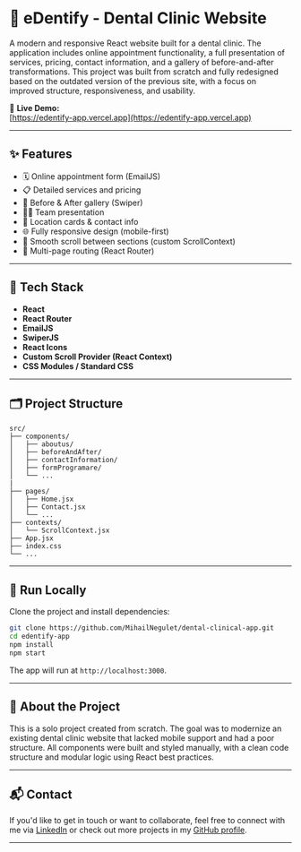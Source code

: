 # 🦷 eDentify - Dental Clinic Website

A modern and responsive React website built for a dental clinic. The application includes online appointment functionality, a full presentation of services, pricing, contact information, and a gallery of before-and-after transformations. This project was built from scratch and fully redesigned based on the outdated version of the previous site, with a focus on improved structure, responsiveness, and usability.

🔗 **Live Demo:**  
[https://edentify-app.vercel.app](https://edentify-app.vercel.app)

---

## ✨ Features

-   🗓️ Online appointment form (EmailJS)
-   📋 Detailed services and pricing
-   📸 Before & After gallery (Swiper)
-   👨‍⚕️ Team presentation
-   📍 Location cards & contact info
-   🌐 Fully responsive design (mobile-first)
-   🎯 Smooth scroll between sections (custom ScrollContext)
-   🧭 Multi-page routing (React Router)

---

## 🧰 Tech Stack

-   **React**
-   **React Router**
-   **EmailJS**
-   **SwiperJS**
-   **React Icons**
-   **Custom Scroll Provider (React Context)**
-   **CSS Modules / Standard CSS**

---

## 🗂️ Project Structure

```
src/
├── components/
│   ├── aboutus/
│   ├── beforeAndAfter/
│   ├── contactInformation/
│   ├── formProgramare/
│   └── ...
|
├── pages/
│   ├── Home.jsx
│   ├── Contact.jsx
│   └── ...
├── contexts/
│   └── ScrollContext.jsx
├── App.jsx
├── index.css
└── ...
```

---

## 🚀 Run Locally

Clone the project and install dependencies:

```bash
git clone https://github.com/MihailNegulet/dental-clinical-app.git
cd edentify-app
npm install
npm start
```

The app will run at `http://localhost:3000`.

---

## 📌 About the Project

This is a solo project created from scratch. The goal was to modernize an existing dental clinic website that lacked mobile support and had a poor structure. All components were built and styled manually, with a clean code structure and modular logic using React best practices.

---

## 📬 Contact

If you'd like to get in touch or want to collaborate, feel free to connect with me via [LinkedIn](https://www.linkedin.com/in/negulet-mihail-31835983/) or check out more projects in my [GitHub profile](https://github.com/MihailNegulet).

---
